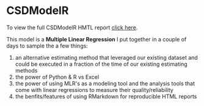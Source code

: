 # CSDModelR

To view the full CSDModelR HMTL report [click here](https://wmsayer.github.io/CSDModelR.html).

This model is a **Multiple Linear Regression** I put together in a couple of days to sample the a few things:

1.	an alternative estimating method that leveraged our existing dataset and could be executed in a fraction of the time of our existing estimating methods
1.	the power of Python & R vs Excel
1.	the power of using MLR's as a modeling tool and the analysis tools that come with linear regressions to measure their quality/reliability
1.	the benfits/features of using RMarkdown for reproducible HTML reports
